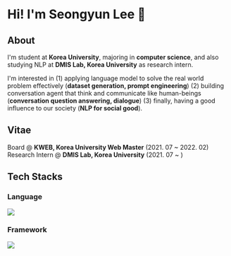 # Hi! I'm Seongyun Lee 👋

## About
I'm student at **Korea University**, majoring in **computer science**, and also studying NLP at <b>DMIS Lab, Korea University</b> as research intern.<br>

I'm interested in (1) applying language model to solve the real world problem effectively (**dataset generation, prompt engineering**) (2) building conversation agent that think and communicate like human-beings (**conversation question answering, dialogue**) (3) finally, having a good influence to our society (**NLP for social good**).  <br>

## Vitae
Board @ **KWEB, Korea University Web Master** (2021. 07 ~ 2022. 02)<br>
Research Intern @ **DMIS Lab, Korea University** (2021. 07 ~ )
## Tech Stacks
### Language
  <img src="https://img.shields.io/badge/Python-lightgrey?style=flat&logo=Python&logoColor=3776AB"/> 

### Framework
  <img src="https://img.shields.io/badge/PyTorch-lightgrey?style=flat&logo=PyTorch&logoColor=EE4C2C"/> 
